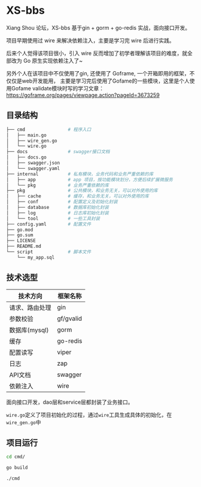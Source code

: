 # XS-bbs
Xiang Shou 论坛，XS-bbs 基于gin + gorm + go-redis 实战，面向接口开发。

项目早期使用过 wire 来解决依赖注入，主要是学习完 wire 后进行实践。

后来个人觉得该项目很小，引入 wire 反而增加了初学者理解该项目的难度，就全部改为 Go 原生实现依赖注入了~

另外个人在该项目中不仅使用了gin, 还使用了 Goframe, 一个开箱即用的框架，不仅仅是web开发能用， 主要是学习完后使用了Gofame的一些模块，这里是个人使用Gofame validate模块时写的学习文章：https://goframe.org/pages/viewpage.action?pageId=3673259



## 目录结构
```sh
├── cmd                # 程序入口
│   ├── main.go
│   ├── wire_gen.go
│   └── wire.go
├── docs               # swagger接口文档
│   ├── docs.go
│   ├── swagger.json
│   └── swagger.yaml
├── internal           # 私有模块，业务代码和业务严重依赖的库
│   ├── app            # app 项目，按功能模块划分，方便后续扩展微服务
│   └── pkg            # 业务严重依赖的库
├── pkg                # 公共模块，和业务无关，可以对外使用的库
│   ├── cache          # 缓存，和业务无关，可以对外使用的库
│   ├── conf           # 配置定义及初始化封装
│   ├── database       # 数据库初始化封装
│   ├── log            # 日志库初始化封装
│   └── tool           # 一些工具封装
├── config.yaml        # 配置文件
├── go.mod
├── go.sum
├── LICENSE
├── README.md
└── script             # 脚本文件
    └── my_app.sql
```

## 技术选型

| 技术方向       | 框架名称  |
| -------------- | --------- |
| 请求、路由处理 | gin       |
| 参数校验       | gf/gvalid |
| 数据库(mysql)  | gorm      |
| 缓存           | go-redis  |
| 配置读写       | viper     |
| 日志           | zap       |
| API文档        | swagger   |
| 依赖注入       | wire      |

面向接口开发，dao层和service层都封装了业务接口。

`wire.go`定义了项目初始化的过程，通过`wire`工具生成具体的初始化，在`wire_gen.go`中

## 项目运行

```sh
cd cmd/

go build

./cmd
```
